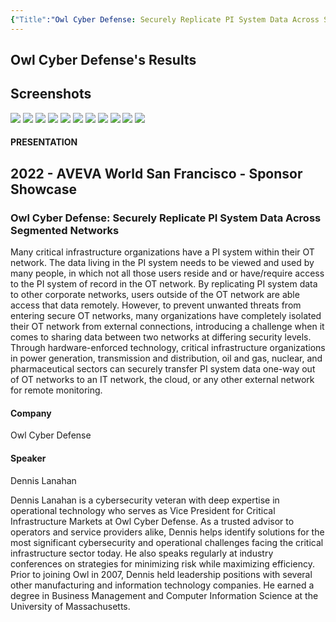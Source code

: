 ```yaml
---
{"Title":"Owl Cyber Defense: Securely Replicate PI System Data Across Segmented Networks","year":2022,"Industry":"General","URL":"https://resources.osisoft.com/presentations/owl-cyber-defense--securely-replicate-pi-system-data-across-segmented-networks/","PDF":"https://cdn.osisoft.com/osi/presentations/2022-AVEVA-San-Francisco/UC22NA-01SS50-Owl-Lanahan-Securely-Replicate-PISystem-Data-Across-Segmented-Network.pdf","Company":"Owl Cyber Defense","Keywords":["Data diode","High Availability"],"dg-publish":true,"permalink":"/aveva/customer-stories/2022/2022-owl-cyber-defense-owl-cyber-defense-securely-replicate-pi-system-data-across-segmented-networks/","dgPassFrontmatter":true}
---
```


## Owl Cyber Defense's Results

## Screenshots
![](https://i.imgur.com/r9YiqAk.png)
![](https://i.imgur.com/A8TIpED.png)
![](https://i.imgur.com/2swd2ik.png)
![](https://i.imgur.com/HBI9M4s.png)
![](https://i.imgur.com/Flny0T5.png)
![](https://i.imgur.com/h5ONMiT.png)
![](https://i.imgur.com/9vgx8Kh.png)
![](https://i.imgur.com/jTKTcfC.png)
![](https://i.imgur.com/giBDzLq.png)
![](https://i.imgur.com/1JRmdX2.png)
![](https://i.imgur.com/sjsN4gx.png)

#### PRESENTATION

## 2022 - AVEVA World San Francisco - Sponsor Showcase

### Owl Cyber Defense: Securely Replicate PI System Data Across Segmented Networks

Many critical infrastructure organizations have a PI system within their OT network. The data living in the PI system needs to be viewed and used by many people, in which not all those users reside and or have/require access to the PI system of record in the OT network. By replicating PI system data to other corporate networks, users outside of the OT network are able access that data remotely. However, to prevent unwanted threats from entering secure OT networks, many organizations have completely isolated their OT network from external connections, introducing a challenge when it comes to sharing data between two networks at differing security levels. Through hardware-enforced technology, critical infrastructure organizations in power generation, transmission and distribution, oil and gas, nuclear, and pharmaceutical sectors can securely transfer PI system data one-way out of OT networks to an IT network, the cloud, or any other external network for remote monitoring.

#### Company

Owl Cyber Defense

#### Speaker

Dennis Lanahan

Dennis Lanahan is a cybersecurity veteran with deep expertise in operational technology who serves as Vice President for Critical Infrastructure Markets at Owl Cyber Defense. As a trusted advisor to operators and service providers alike, Dennis helps identify solutions for the most significant cybersecurity and operational challenges facing the critical infrastructure sector today. He also speaks regularly at industry conferences on strategies for minimizing risk while maximizing efficiency. Prior to joining Owl in 2007, Dennis held leadership positions with several other manufacturing and information technology companies. He earned a degree in Business Management and Computer Information Science at the University of Massachusetts.